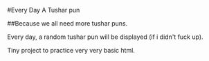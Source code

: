 #Every Day A Tushar pun

##Because we all need more tushar puns.

Every day, a random tushar pun will be displayed (if i didn't fuck up).

Tiny project to practice very very basic html.
